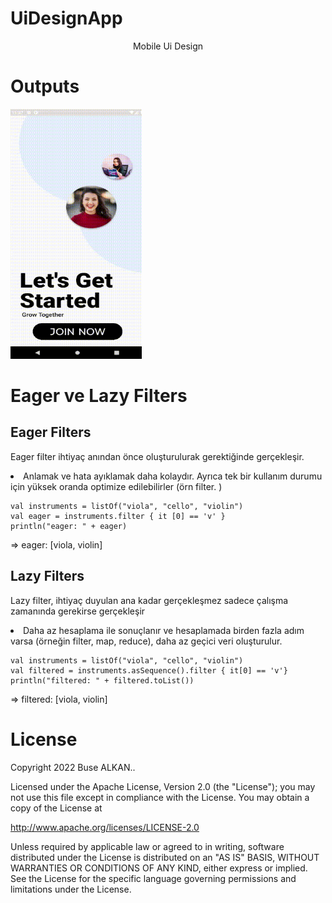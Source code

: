 # UiDesignApp
<p align="center">Mobile Ui Design</p>

# Outputs
<img height="400" width="210" src="https://raw.githubusercontent.com/busealkan/PatikaFMSS/main/buse_alkan_odev2/screens/uiDesign.gif" alt="SS1"/>


# Eager ve Lazy Filters
## Eager Filters
<p>Eager filter ihtiyaç anından önce oluşturulurak gerektiğinde gerçekleşir.</p>

<li>Anlamak ve hata ayıklamak daha kolaydır. Ayrıca tek bir kullanım durumu için yüksek oranda optimize edilebilirler (örn filter. )</li>


```
val instruments = listOf("viola", "cello", "violin")
val eager = instruments.filter { it [0] == 'v' }
println("eager: " + eager)
```

⇒ eager: [viola, violin]


## Lazy Filters
<p>Lazy filter, ihtiyaç duyulan ana kadar gerçekleşmez sadece çalışma zamanında gerekirse gerçekleşir</p>

<li>Daha az hesaplama ile sonuçlanır ve hesaplamada birden fazla adım varsa (örneğin filter, map, reduce), daha az geçici veri oluşturulur.</li>

```
val instruments = listOf("viola", "cello", "violin")
val filtered = instruments.asSequence().filter { it[0] == 'v'}
println("filtered: " + filtered.toList())
```
⇒ filtered: [viola, violin]


# License
Copyright 2022 Buse ALKAN..

Licensed under the Apache License, Version 2.0 (the "License");
you may not use this file except in compliance with the License.
You may obtain a copy of the License at

   http://www.apache.org/licenses/LICENSE-2.0

Unless required by applicable law or agreed to in writing, software
distributed under the License is distributed on an "AS IS" BASIS,
WITHOUT WARRANTIES OR CONDITIONS OF ANY KIND, either express or implied.
See the License for the specific language governing permissions and
limitations under the License.

